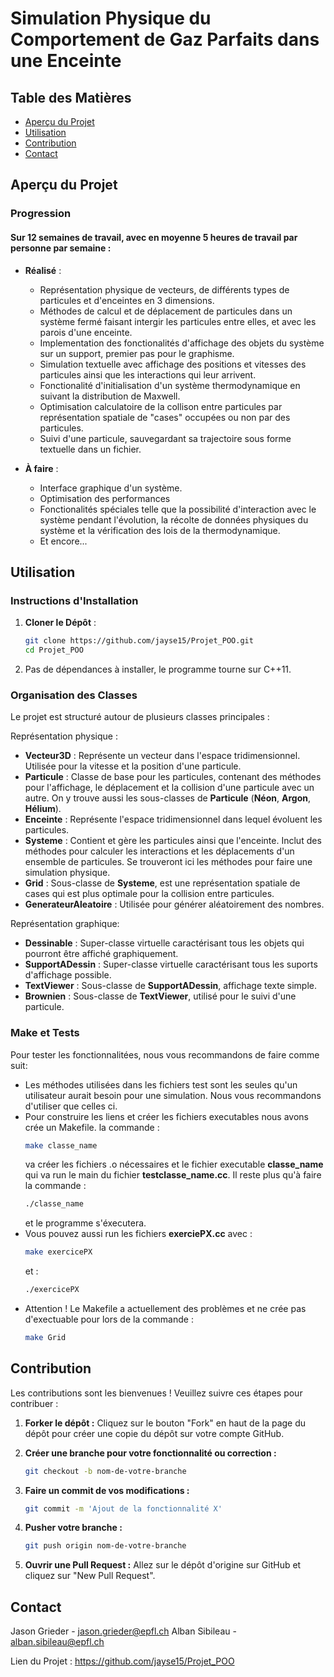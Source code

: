 # Simulation Physique du Comportement de Gaz Parfaits dans une Enceinte

## Table des Matières

- [Aperçu du Projet](#aperçu-du-projet)
- [Utilisation](#utilisation)
- [Contribution](#contribution)
- [Contact](#contact)

## Aperçu du Projet

### Progression
#### Sur 12 semaines de travail, avec en moyenne 5 heures de travail par personne par semaine :

* **Réalisé** :
  * Représentation physique de vecteurs, de différents types de particules et d'enceintes en 3 dimensions.
  * Méthodes de calcul et de déplacement de particules dans un système fermé faisant intergir les particules entre elles, et avec les parois d'une enceinte.
  * Implementation des fonctionalités d'affichage des objets du système sur un support, premier pas pour le graphisme.
  * Simulation textuelle avec affichage des positions et vitesses des particules ainsi que les interactions qui leur arrivent.
  * Fonctionalité d'initialisation d'un système thermodynamique en suivant la distribution de Maxwell.
  * Optimisation calculatoire de la collison entre particules par représentation spatiale de "cases" occupées ou non par des particules.
  * Suivi d'une particule, sauvegardant sa trajectoire sous forme textuelle dans un fichier.

* **À faire** :
  * Interface graphique d'un système.
  * Optimisation des performances
  * Fonctionalités spéciales telle que la possibilité d'interaction avec le système pendant l'évolution, la récolte de données physiques du système et la vérification des lois de la thermodynamique.
  * Et encore...

## Utilisation

### Instructions d'Installation
1. **Cloner le Dépôt** :
   ```bash
   git clone https://github.com/jayse15/Projet_POO.git
   cd Projet_POO
   ```

2. Pas de dépendances à installer, le programme tourne sur C++11.

### Organisation des Classes
Le projet est structuré autour de plusieurs classes principales :

Représentation physique :
* **Vecteur3D** : Représente un vecteur dans l'espace tridimensionnel. Utilisée pour la vitesse et la position d'une particule.
* **Particule** : Classe de base pour les particules, contenant des méthodes pour l'affichage, le déplacement et la collision d'une particule avec un autre. On y trouve aussi les sous-classes de **Particule** (**Néon**, **Argon**, **Hélium**).
* **Enceinte** : Représente l'espace tridimensionnel dans lequel évoluent les particules.
* **Systeme** : Contient et gère les particules ainsi que l'enceinte. Inclut des méthodes pour calculer les interactions et les déplacements d'un ensemble de particules. Se trouveront ici les méthodes pour faire une simulation physique.
* **Grid** : Sous-classe de **Systeme**, est une représentation spatiale de cases qui est plus optimale pour la collision entre particules.
* **GenerateurAleatoire** : Utilisée pour générer aléatoirement des nombres.

Représentation graphique:
* **Dessinable** : Super-classe virtuelle caractérisant tous les objets qui pourront être affiché graphiquement.
* **SupportADessin** : Super-classe virtuelle caractérisant tous les suports d'affichage possible.
* **TextViewer** : Sous-classe de **SupportADessin**, affichage texte simple.
* **Brownien** : Sous-classe de **TextViewer**, utilisé pour le suivi d'une particule.

### Make et Tests
Pour tester les fonctionnalitées, nous vous recommandons de faire comme suit:

* Les méthodes utilisées dans les fichiers test sont les seules qu'un utilisateur aurait besoin pour une simulation. Nous vous recommandons d'utiliser que celles ci.
* Pour construire les liens et créer les fichiers executables nous avons crée un Makefile. la commande :
  ```bash
  make classe_name
  ```
  va créer les fichiers .o nécessaires et le fichier executable **classe_name** qui va run le main du fichier **testclasse_name.cc**. Il reste plus qu'à faire la commande :
  ```bash
  ./classe_name
  ```
  et le programme s'éxecutera.
* Vous pouvez aussi run les fichiers **exerciePX.cc** avec :
  ```bash
  make exercicePX
  ```
  et :
  ```bash
  ./exercicePX
  ```
* Attention ! Le Makefile a actuellement des problèmes et ne crée pas d'exectuable pour lors de la commande :
  ```bash
  make Grid
  ```



## Contribution
 Les contributions sont les bienvenues ! Veuillez suivre ces étapes pour contribuer :

1. **Forker le dépôt :**
   Cliquez sur le bouton "Fork" en haut de la page du dépôt pour créer une copie du dépôt sur votre compte GitHub.

2. **Créer une branche pour votre fonctionnalité ou correction :**
   ```bash
   git checkout -b nom-de-votre-branche
   ````
3. **Faire un commit de vos modifications :**
   ```bash
   git commit -m 'Ajout de la fonctionnalité X'
   ```
4. **Pusher votre branche :**
   ```bash
   git push origin nom-de-votre-branche
   ```
5. **Ouvrir une Pull Request :**
Allez sur le dépôt d'origine sur GitHub et cliquez sur "New Pull Request".


## Contact

Jason Grieder - jason.grieder@epfl.ch
Alban Sibileau - alban.sibileau@epfl.ch

Lien du Projet : https://github.com/jayse15/Projet_POO
